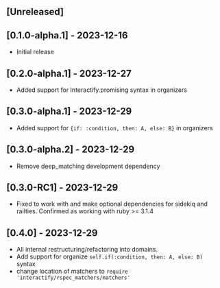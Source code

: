 ## [Unreleased]

## [0.1.0-alpha.1] - 2023-12-16

- Initial release

## [0.2.0-alpha.1] - 2023-12-27

- Added support for Interactify.promising syntax in organizers

## [0.3.0-alpha.1] - 2023-12-29

- Added support for `{if: :condition, then: A, else: B}` in organizers

## [0.3.0-alpha.2] - 2023-12-29

- Remove deep_matching development dependency

## [0.3.0-RC1] - 2023-12-29

- Fixed to work with and make optional dependencies for sidekiq and railties. Confirmed as working with ruby >= 3.1.4

## [0.4.0] - 2023-12-29

- All internal restructuring/refactoring into domains. 
- Add support for organize `self.if(:condition, then: A, else: B)` syntax
- change location of matchers to `require 'interactify/rspec_matchers/matchers'`
